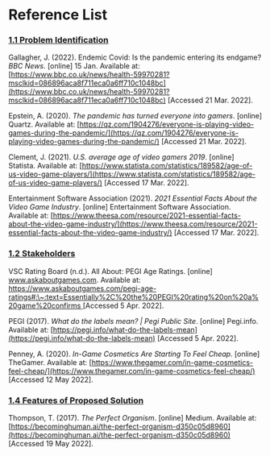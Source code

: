 # Reference List

### [1.1 Problem Identification](1-analysis/1.1-problem-identification.md)

Gallagher, J. (2022). Endemic Covid: Is the pandemic entering its endgame? _BBC News_. \[online] 15 Jan. Available at: [https://www.bbc.co.uk/news/health-59970281?msclkid=086896aca8f711eca0a6ff710c1048bc](https://www.bbc.co.uk/news/health-59970281?msclkid=086896aca8f711eca0a6ff710c1048bc) \[Accessed 21 Mar. 2022].

Epstein, A. (2020). _The pandemic has turned everyone into gamers_. \[online] Quartz. Available at: [https://qz.com/1904276/everyone-is-playing-video-games-during-the-pandemic/](https://qz.com/1904276/everyone-is-playing-video-games-during-the-pandemic/) \[Accessed 21 Mar. 2022].

Clement, J. (2021). _U.S. average age of video gamers 2019_. \[online] Statista. Available at: [https://www.statista.com/statistics/189582/age-of-us-video-game-players/](https://www.statista.com/statistics/189582/age-of-us-video-game-players/) \[Accessed 17 Mar. 2022].

Entertainment Software Association (2021). _2021 Essential Facts About the Video Game Industry_. \[online] Entertainment Software Association. Available at: [https://www.theesa.com/resource/2021-essential-facts-about-the-video-game-industry/](https://www.theesa.com/resource/2021-essential-facts-about-the-video-game-industry/) \[Accessed 17 Mar. 2022].

### [1.2 Stakeholders](1-analysis/1.2-stakeholders.md)

VSC Rating Board (n.d.). All About: PEGI Age Ratings. \[online] www.askaboutgames.com. Available at: [https://www.askaboutgames.com/pegi-age-ratings#:\~:text=Essentially%2C%20the%20PEGI%20rating%20on%20a%20game%20confirms ](https://www.askaboutgames.com/pegi-age-ratings)\[Accessed 5 Apr. 2022].

PEGI (2017). _What do the labels mean? | Pegi Public Site_. \[online] Pegi.info. Available at: [https://pegi.info/what-do-the-labels-mean](https://pegi.info/what-do-the-labels-mean) \[Accessed 5 Apr. 2022].

Penney, A. (2020). _In-Game Cosmetics Are Starting To Feel Cheap_. \[online] TheGamer. Available at: [https://www.thegamer.com/in-game-cosmetics-feel-cheap/](https://www.thegamer.com/in-game-cosmetics-feel-cheap/) \[Accessed 12 May 2022].

### [1.4 Features of Proposed Solution](1-analysis/1.4a-features-of-the-proposed-solution.md)

Thompson, T. (2017). _The Perfect Organism_. \[online] Medium. Available at: [https://becominghuman.ai/the-perfect-organism-d350c05d8960](https://becominghuman.ai/the-perfect-organism-d350c05d8960) \[Accessed 19 May 2022].
